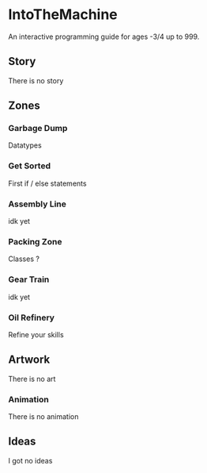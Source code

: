 # IntoTheMachine
An interactive programming guide for ages -3/4 up to 999.
## Story
There is no story
## Zones
### Garbage Dump
Datatypes
### Get Sorted
First if / else statements
### Assembly Line
idk yet
### Packing Zone
Classes ?
### Gear Train
idk yet
### Oil Refinery
Refine your skills
## Artwork
There is no art
### Animation
There is no animation
## Ideas
I got no ideas
